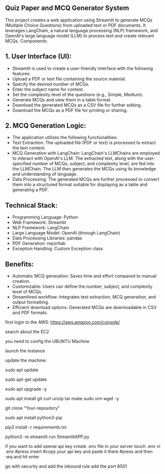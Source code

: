 ##  Quiz Paper and MCQ Generator System
This project creates a web application using Streamlit to generate MCQs (Multiple Choice Questions) from uploaded text or PDF documents. It leverages LangChain, a natural language processing (NLP) framework, and OpenAI's large language model (LLM) to process text and create relevant MCQs.
Components:


## 1.   User Interface (UI):
* Streamlit is used to create a user-friendly interface with the following features:
*  Upload a PDF or text file containing the source material.
* Specify the desired number of MCQs.
*  Enter the subject name for context.
* Set the complexity level of the questions (e.g., Simple, Medium).
*  Generate MCQs and view them in a table format.
*  Download the generated MCQs as a CSV file for further editing.
* Download the MCQs as a PDF file for printing or sharing.


## 2.  MCQ Generation Logic:

* The application utilizes the following functionalities:
* Text Extraction: The uploaded file (PDF or text) is processed to extract the text content.
* MCQ Generation with LangChain: LangChain's LLMChains are employed to interact with OpenAI's LLM. The extracted text, along with the user-specified number of MCQs, subject, and complexity level, are fed into the LLMChain. The LLM then generates the MCQs using its knowledge and understanding of language.
* Data Processing: The generated MCQs are further processed to convert them into a structured format suitable for displaying as a table and generating a PDF.


##  Technical Stack:
* Programming Language: Python
* Web Framework: Streamlit
*  NLP Framework: LangChain
* Large Language Model: OpenAI (through LangChain)
* Data Processing Libraries: pandas
* PDF Generation: reportlab
* Exception Handling: Custom Exception class


##  Benefits:
* Automatic MCQ generation: Saves time and effort compared to manual creation.
* Customizable: Users can define the number, subject, and complexity level of MCQs.
* Streamlined workflow: Integrates text extraction, MCQ generation, and output formatting.
* Efficient download options: Generated MCQs are downloadable in CSV and PDF formats.


first login to the AWS: https://aws.amazon.com/console/

search about the EC2

you need to config the UBUNTU Machine

launch the instance

update the machine:

sudo apt update

sudo apt-get update

sudo apt upgrade -y

sudo apt install git curl unzip tar make sudo vim wget -y

git clone "Your-repository"

sudo apt install python3-pip

pip3 install -r requirements.txt

python3 -m streamlit run StreamlitAPP.py

if you want to add openai api key
create .env file in your server touch .env
vi .env #press insert #copy your api key and paste it there #press and then :wq and hit enter

go with security and add the inbound rule add the port 8501
